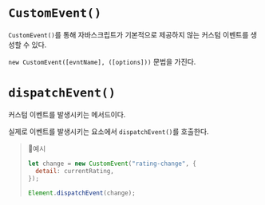 # `CustomEvent()`

`CustomEvent()`를 통해 자바스크립트가 기본적으로 제공하지 않는 커스텀 이벤트를 생성할 수 있다.

`new CustomEvent([evntName], ([options]))` 문법을 가진다.

# `dispatchEvent()`

커스텀 이벤트를 발생시키는 메서드이다.

실제로 이벤트를 발생시키는 요소에서 `dispatchEvent()`를 호출한다.

> 📌예시
>
> ```js
> let change = new CustomEvent("rating-change", {
>   detail: currentRating,
> });
>
> Element.dispatchEvent(change);
> ```
